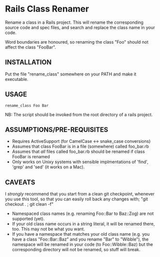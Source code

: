 # Rails Class Renamer

Rename a class in a Rails project. This will rename the corresponding source code and spec files, and search and replace the class name in your code.

Word boundaries are honoured, so renaming the class "Foo" should not affect the class "FooBar".

## INSTALLATION

Put the file "rename_class" somewhere on your PATH and make it executable.

## USAGE

    rename_class Foo Bar

NB: The script should be invoked from the root directory of a rails project.

## ASSUMPTIONS/PRE-REQUISITES

* Requires ActiveSupport (for CamelCase <-> snake_case conversions)
* Assumes that class FooBar is in a file (somewhere) called foo_bar.rb
* Assumes that *all* files called foo_bar.rb should be renamed if class FooBar is renamed
* Only works on Unixy systems with sensible implmentations of 'find', 'grep' and 'sed' (it works on a Mac).

## CAVEATS

I *strongly* recommend that you start from a clean git checkpoint, whenever you use this tool, so that you can easily roll back any changes with; "git checkout . ; git clean -f"

* Namespaced class names (e.g. renaming Foo::Bar to Baz::Zog) are not supported (yet).
* If your old class name occurs in a string literal, it will be renamed there, too. This may not be what you want.
* If you have a namespace that matches your old class name (e.g. you have a class "Foo::Bar::Baz" and you rename "Bar" to "Wibble"), the namespace will be renamed in your code (to Foo::Wibble::Baz) but the corresponding directory will not be renamed, so stuff will break.
